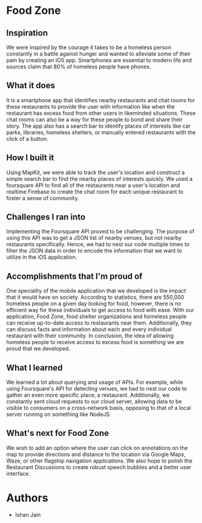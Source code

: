 # Food Zone
## Inspiration
We were inspired by the courage it takes to be a homeless person constantly in a battle against hunger and wanted to alleviate some of their pain by creating an iOS app. Smartphones are essential to modern life and sources claim that 80% of homeless people have phones.

## What it does
It is a smartphone app that identifies nearby restaurants and chat rooms for these restaurants to provide the user with information like when the restaurant has excess food from other users in likeminded situations. These chat rooms can also be a way for these people to bond and share their story. The app also has a search bar to identify places of interests like car parks, libraries, homeless shelters, or manually entered restaurants with the click of a button.

## How I built it
Using MapKit, we were able to track the user's location and construct a simple search bar to find the nearby places of interests quickly. We used a foursquare API to find all of the restaurants near a user's location and realtime Firebase to create the chat room for each unique restaurant to foster a sense of community.

## Challenges I ran into
Implementing the Foursquare API proved to be challenging. The purpose of using this API was to get a JSON list of nearby venues, but not nearby restaurants specifically. Hence, we had to nest our code multiple times to filter the JSON data in order to encode the information that we want to utilize in the iOS application.

## Accomplishments that I'm proud of
One speciality of the mobile application that we developed is the impact that it would have on society. According to statistics, there are 550,000 homeless people on a given day looking for food, however, there is no efficient way for these individuals to get access to food with ease. With our application, Food Zone, food shelter organizations and homeless people can receive up-to-date access to restaurants near them. Additionally, they can discuss facts and information about each and every individual restaurant with their community. In conclusion, the idea of allowing homeless people to receive access to excess food is something we are proud that we developed.


## What I learned
We learned a lot about querying and usage of APIs. For example, while using Foursquare's API for detecting venues, we had to nest our code to gather an even more specific place, a restaurant.
Additionally, we constantly sent cloud requests to our cloud server, allowing data to be visible to consumers on a cross-network basis, opposing to that of a local server running on something like NodeJS.


## What's next for Food Zone

We wish to add an option where the user can click on annotations on the map to provide directions and distance to the location via Google Maps, Waze, or other flagship navigation applications. We also hope to polish the Restaurant Discussions to create robust speech bubbles and a better user interface.

# Authors
* Ishan Jain
